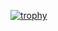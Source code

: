 

[![trophy](https://github-profile-trophy.vercel.app/suwonkun)](https://github.com/ryo-ma/github-profile-trophy)
